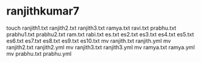 # ranjithkumar7 
touch ranjith1.txt ranjith2.txt ranjith3.txt ramya.txt ravi.txt prabhu.txt prabhu1.txt prabhu2.txt ram.txt rabi.txt es.txt es2.txt es3.txt es4.txt es5.txt es6.txt es7.txt es8.txt es9.txt es10.txt
mv ranjith.txt ranjith.yml
mv ranjith2.txt ranjith2.yml
mv ranjith3.txt ranjith3.yml
mv ramya.txt ramya.yml
mv prabhu.txt prabhu.yml
